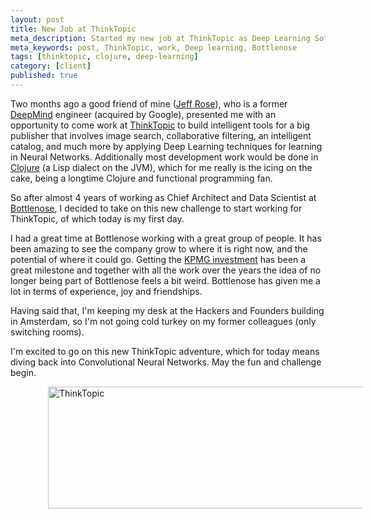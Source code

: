 ```yaml
---
layout: post
title: New Job at ThinkTopic
meta_description: Started my new job at ThinkTopic as Deep Learning Software Engineer
meta_keywords: post, ThinkTopic, work, Deep learning, Bottlenose
tags: [thinktopic, clojure, deep-learning]
category: [client]
published: true
---
```


Two months ago a good friend of mine ([Jeff Rose](https://www.linkedin.com/in/rosejn)), who is a
former [DeepMind](http://deepmind.com/) engineer (acquired by Google), presented me with an
opportunity to come work at [ThinkTopic](http://thinktopic.com) to build intelligent tools for a big
publisher that involves image search, collaborative filtering, an intelligent catalog, and much more
by applying Deep Learning techniques for learning in Neural Networks. Additionally most development
work would be done in [Clojure](http://clojure.org) (a Lisp dialect on the JVM), which for me really
is the icing on the cake, being a longtime Clojure and functional programming fan.

So after almost 4 years of working as Chief Architect and Data Scientist at
[Bottlenose](http://bottlenose.com), I decided to take on this new challenge to start working for
ThinkTopic, of which today is my first day.

I had a great time at Bottlenose working with a great group of people. It has been amazing to see
the company grow to where it is right now, and the potential of where it could go. Getting the
[KPMG investment](http://beatletech.com/2015/02/09/bottlenose-series-b/) has been a great milestone
and together with all the work over the years the idea of no longer being part of Bottlenose feels a
bit weird. Bottlenose has given me a lot in terms of experience, joy and friendships.

Having said that, I'm keeping my desk at the Hackers and Founders building in Amsterdam, so I'm not
going cold turkey on my former colleagues (only switching rooms).

I'm excited to go on this new ThinkTopic adventure, which for today means diving back into
Convolutional Neural Networks. May the fun and challenge begin.

<img src="https://s3-eu-west-1.amazonaws.com/eu-west-1.beatletech.com/images/thinktopic-logo.png" alt="ThinkTopic" width="646"
height="195" style="margin-left:60px">
